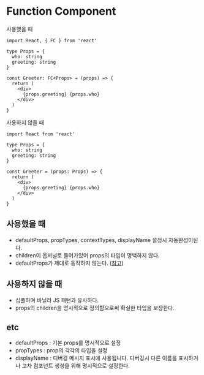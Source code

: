 # Function Component

사용했을 때
```tsx
import React, { FC } from 'react'

type Props = {
  who: string
  greeting: string
}

const Greeter: FC<Props> = (props) => {
  return (
    <div>
      {props.greeting} {props.who}
    </div>
  )
}
```

사용하지 않을 때
```tsx
import React from 'react'

type Props = {
  who: string
  greeting: string
}

const Greeter = (props: Props) => {
  return (
    <div>
      {props.greeting} {props.who}
    </div>
  )
}
```

## 사용했을 때

- defaultProps, propTypes, contextTypes, displayName 설정시 자동완성이된다.
- children이 옵셔널로 들어가있어 props의 타입이 명백하지 않다.
- defaultProps가 제대로 동작하지 않는다. ([참고](https://react.vlpt.us/using-typescript/02-ts-react-basic.html))

## 사용하지 않을 때

- 심플하며 바닐라 JS 패턴과 유사하다.
- props의 children을 명시적으로 정의함으로써 확실한 타입을 보장한다.

## etc

- defaultProps : 기본 props를 명시적으로 설정
- propTypes : prop의 각각의 타입을 설정
- displayName : 디버깅 메시지 표시에 사용됩니다. 디버깅시 다른 이름을 표시하거나 고차 컴포넌트 생성을 위해 명시적으로 설정한다.
